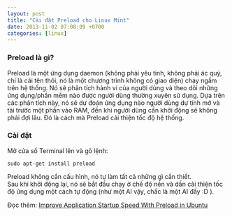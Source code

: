 ```yaml
---
layout: post
title: "Cài đặt Preload cho Linux Mint"
date: 2013-11-02 07:08:09 +0700
categories: [linux]
---
```


### Preload là gì?
Preload là một ứng dụng daemon (không phải yêu tinh, không phải ác quỷ, chỉ là cái tên thôi, nó là một chương trình không có giao diện) chạy ngầm trên hệ thống. Nó sẽ phân tích hành vi của người dùng và theo dõi những ứng dụng/phần mềm nào được người dùng thường xuyên sử dụng. Dựa trên các phân tích này, nó sẽ dự đoán ứng dụng nào người dùng dự tính mở và tải trước một phần vào RAM, đến khi người dùng cần khởi động sẽ không phải đợi lâu. Đó là cách mà Preload cải thiện tốc độ hệ thống.  

### Cài đặt
Mở cửa sổ Terminal lên và gõ lệnh:  
```shell
sudo apt-get install preload
```  

Preload không cần cấu hình, nó tự làm tất cả những gì cần thiết.  
Sau khi khởi động lại, nó sẽ bắt đầu chạy ở chế độ nền và dần cải thiện tốc độ ứng dụng một cách tự động (như một AI vậy, chắc là một AI đấy :D ).  

Đọc thêm: [Improve Application Startup Speed With Preload in Ubuntu](https://itsfoss.com/improve-application-startup-speed-with-preload-in-ubuntu/)

<p class="last-modified-date" style="text-align: right; font-size: 11px; color: #ADADAD;"></p>
